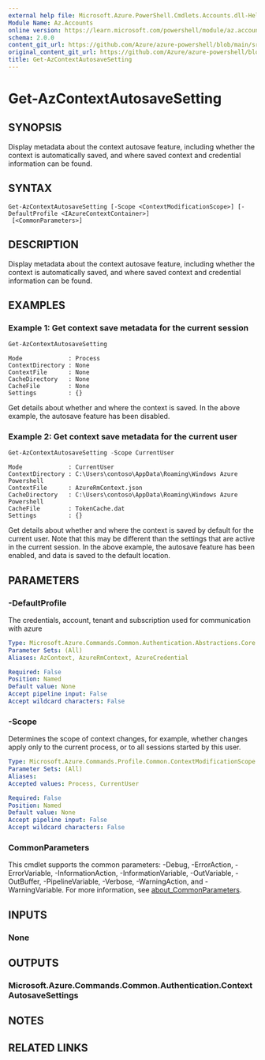 ```yaml
---
external help file: Microsoft.Azure.PowerShell.Cmdlets.Accounts.dll-Help.xml
Module Name: Az.Accounts
online version: https://learn.microsoft.com/powershell/module/az.accounts/get-azcontextautosavesetting
schema: 2.0.0
content_git_url: https://github.com/Azure/azure-powershell/blob/main/src/Accounts/Accounts/help/Get-AzContextAutosaveSetting.md
original_content_git_url: https://github.com/Azure/azure-powershell/blob/main/src/Accounts/Accounts/help/Get-AzContextAutosaveSetting.md
title: Get-AzContextAutosaveSetting
---
```


# Get-AzContextAutosaveSetting

## SYNOPSIS
Display metadata about the context autosave feature, including whether the context is 
automatically saved, and where saved context and credential information can be found.

## SYNTAX

```
Get-AzContextAutosaveSetting [-Scope <ContextModificationScope>] [-DefaultProfile <IAzureContextContainer>]
 [<CommonParameters>]
```

## DESCRIPTION
Display metadata about the context autosave feature, including whether the context is 
automatically saved, and where saved context and credential information can be found.

## EXAMPLES

### Example 1: Get context save metadata for the current session
```powershell
Get-AzContextAutosaveSetting
```

```Output
Mode             : Process
ContextDirectory : None
ContextFile      : None
CacheDirectory   : None
CacheFile        : None
Settings         : {}
```

Get details about whether and where the context is saved.  In the above example, the autosave feature has been disabled.

### Example 2: Get context save metadata for the current user
```powershell
Get-AzContextAutosaveSetting -Scope CurrentUser
```

```Output
Mode             : CurrentUser
ContextDirectory : C:\Users\contoso\AppData\Roaming\Windows Azure Powershell
ContextFile      : AzureRmContext.json
CacheDirectory   : C:\Users\contoso\AppData\Roaming\Windows Azure Powershell
CacheFile        : TokenCache.dat
Settings         : {}
```

Get details about whether and where the context is saved by default for the current user.  Note that this may be different than 
the settings that are active in the current session. In the above example, the autosave feature has been enabled, and data is saved 
to the default location.

## PARAMETERS

### -DefaultProfile
The credentials, account, tenant and subscription used for communication with azure

```yaml
Type: Microsoft.Azure.Commands.Common.Authentication.Abstractions.Core.IAzureContextContainer
Parameter Sets: (All)
Aliases: AzContext, AzureRmContext, AzureCredential

Required: False
Position: Named
Default value: None
Accept pipeline input: False
Accept wildcard characters: False
```

### -Scope
Determines the scope of context changes, for example, whether changes apply only to the current process, or to all sessions started by this user.

```yaml
Type: Microsoft.Azure.Commands.Profile.Common.ContextModificationScope
Parameter Sets: (All)
Aliases:
Accepted values: Process, CurrentUser

Required: False
Position: Named
Default value: None
Accept pipeline input: False
Accept wildcard characters: False
```

### CommonParameters
This cmdlet supports the common parameters: -Debug, -ErrorAction, -ErrorVariable, -InformationAction, -InformationVariable, -OutVariable, -OutBuffer, -PipelineVariable, -Verbose, -WarningAction, and -WarningVariable. For more information, see [about_CommonParameters](http://go.microsoft.com/fwlink/?LinkID=113216).

## INPUTS

### None

## OUTPUTS

### Microsoft.Azure.Commands.Common.Authentication.ContextAutosaveSettings

## NOTES

## RELATED LINKS

